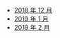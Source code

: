 - [2018 年 12 月](https://github.com/Snailclimb/JavaGuide/blob/master/docs/github-trending/JavaGithubTrending/2018-12.md)
- [2019 年 1 月](https://github.com/Snailclimb/JavaGuide/blob/master/docs/github-trending/JavaGithubTrending/2019-1.md)
- [2019 年 2 月](https://github.com/Snailclimb/JavaGuide/blob/master/docs/github-trending/JavaGithubTrending/2019-2.md)

